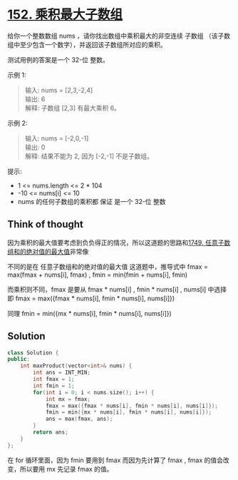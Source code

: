 # [152. 乘积最大子数组](https://leetcode.cn/problems/maximum-product-subarray/description/)

给你一个整数数组 nums ，请你找出数组中乘积最大的非空连续 
子数组
（该子数组中至少包含一个数字），并返回该子数组所对应的乘积。

测试用例的答案是一个 32-位 整数。

 

示例 1:

> 输入: nums = [2,3,-2,4]  
> 输出: 6  
> 解释: 子数组 [2,3] 有最大乘积 6。

示例 2:

> 输入: nums = [-2,0,-1]  
> 输出: 0  
> 解释: 结果不能为 2, 因为 [-2,-1] 不是子数组。
 

提示:

- 1 <= nums.length <= 2 * 104
- -10 <= nums[i] <= 10
- nums 的任何子数组的乘积都 保证 是一个 32-位 整数

## Think of thought

因为乘积的最大值要考虑到负负得正的情况，所以这道题的思路和[1749. 任意子数组和的绝对值的最大值](./1749.%20任意子数组和的绝对值的最大值.md)非常像

不同的是在 任意子数组和的绝对值的最大值 这道题中，推导式中 fmax = max(fmax + nums[i], fmax) , fmin = min(fmin + nums[i], fmin) 

而乘积则不同，fmax 是要从 fmax * nums[i] , fmin * nums[i] , nums[i] 中选择即 fmax = max({fmax * nums[i], fmin * nums[i], nums[i]}) 

同理 fmin = min({mx * nums[i], fmin * nums[i], nums[i]})

## Solution

```cpp
class Solution {
public:
    int maxProduct(vector<int>& nums) {
        int ans = INT_MIN;
        int fmax = 1;
        int fmin = 1;
        for(int i = 0; i < nums.size(); i++) {
            int mx = fmax;
            fmax = max({fmax * nums[i], fmin * nums[i], nums[i]});
            fmin = min({mx * nums[i], fmin * nums[i], nums[i]});
            ans = max(fmax, ans);
        }
        return ans;
    }
};
```
在 for 循环里面，因为 fmin 要用到 fmax 而因为先计算了 fmax , fmax 的值会改变，所以要用 mx 先记录 fmax 的值。
